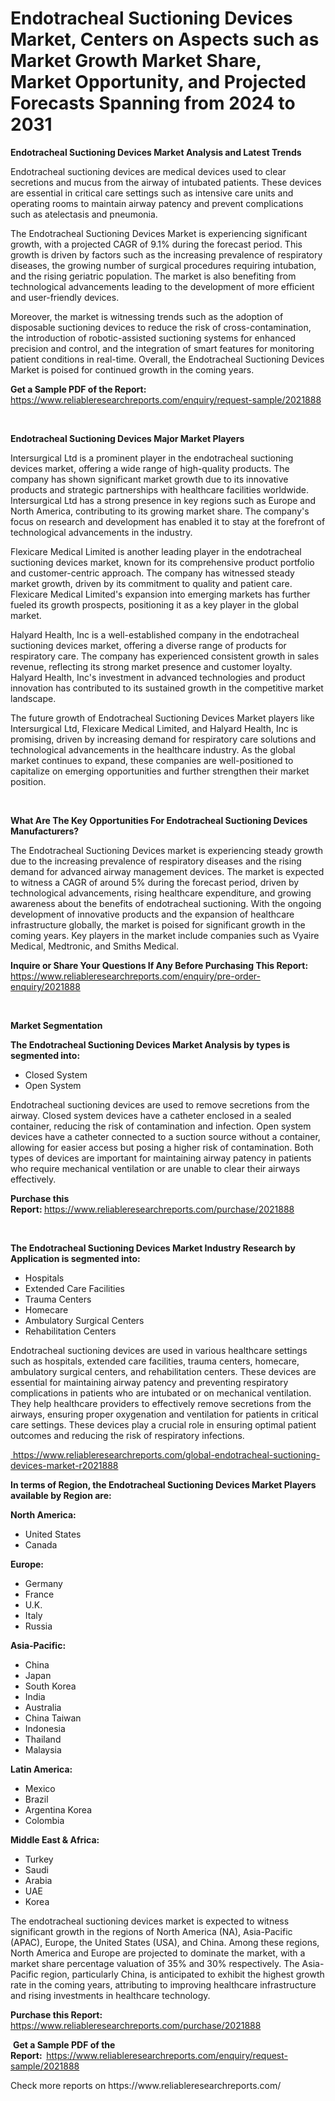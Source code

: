 <p><h1>Endotracheal Suctioning Devices Market, Centers on Aspects such as Market Growth Market Share, Market Opportunity, and Projected Forecasts Spanning from 2024 to 2031</h1></p><p><strong>Endotracheal Suctioning Devices Market Analysis and Latest Trends</strong></p>
<p><p>Endotracheal suctioning devices are medical devices used to clear secretions and mucus from the airway of intubated patients. These devices are essential in critical care settings such as intensive care units and operating rooms to maintain airway patency and prevent complications such as atelectasis and pneumonia.</p><p>The Endotracheal Suctioning Devices Market is experiencing significant growth, with a projected CAGR of 9.1% during the forecast period. This growth is driven by factors such as the increasing prevalence of respiratory diseases, the growing number of surgical procedures requiring intubation, and the rising geriatric population. The market is also benefiting from technological advancements leading to the development of more efficient and user-friendly devices.</p><p>Moreover, the market is witnessing trends such as the adoption of disposable suctioning devices to reduce the risk of cross-contamination, the introduction of robotic-assisted suctioning systems for enhanced precision and control, and the integration of smart features for monitoring patient conditions in real-time. Overall, the Endotracheal Suctioning Devices Market is poised for continued growth in the coming years.</p></p>
<p><strong>Get a Sample PDF of the Report:&nbsp;</strong> <a href="https://www.reliableresearchreports.com/enquiry/request-sample/2021888">https://www.reliableresearchreports.com/enquiry/request-sample/2021888</a></p>
<p>&nbsp;</p>
<p><strong>Endotracheal Suctioning Devices Major Market Players</strong></p>
<p><p>Intersurgical Ltd is a prominent player in the endotracheal suctioning devices market, offering a wide range of high-quality products. The company has shown significant market growth due to its innovative products and strategic partnerships with healthcare facilities worldwide. Intersurgical Ltd has a strong presence in key regions such as Europe and North America, contributing to its growing market share. The company's focus on research and development has enabled it to stay at the forefront of technological advancements in the industry.</p><p>Flexicare Medical Limited is another leading player in the endotracheal suctioning devices market, known for its comprehensive product portfolio and customer-centric approach. The company has witnessed steady market growth, driven by its commitment to quality and patient care. Flexicare Medical Limited's expansion into emerging markets has further fueled its growth prospects, positioning it as a key player in the global market.</p><p>Halyard Health, Inc is a well-established company in the endotracheal suctioning devices market, offering a diverse range of products for respiratory care. The company has experienced consistent growth in sales revenue, reflecting its strong market presence and customer loyalty. Halyard Health, Inc's investment in advanced technologies and product innovation has contributed to its sustained growth in the competitive market landscape.</p><p>The future growth of Endotracheal Suctioning Devices Market players like Intersurgical Ltd, Flexicare Medical Limited, and Halyard Health, Inc is promising, driven by increasing demand for respiratory care solutions and technological advancements in the healthcare industry. As the global market continues to expand, these companies are well-positioned to capitalize on emerging opportunities and further strengthen their market position.</p></p>
<p>&nbsp;</p>
<p><strong>What Are The Key Opportunities For Endotracheal Suctioning Devices Manufacturers?</strong></p>
<p><p>The Endotracheal Suctioning Devices market is experiencing steady growth due to the increasing prevalence of respiratory diseases and the rising demand for advanced airway management devices. The market is expected to witness a CAGR of around 5% during the forecast period, driven by technological advancements, rising healthcare expenditure, and growing awareness about the benefits of endotracheal suctioning. With the ongoing development of innovative products and the expansion of healthcare infrastructure globally, the market is poised for significant growth in the coming years. Key players in the market include companies such as Vyaire Medical, Medtronic, and Smiths Medical.</p></p>
<p><strong>Inquire or Share Your Questions If Any Before Purchasing This Report:</strong> <a href="https://www.reliableresearchreports.com/enquiry/pre-order-enquiry/2021888">https://www.reliableresearchreports.com/enquiry/pre-order-enquiry/2021888</a></p>
<p>&nbsp;</p>
<p><strong>Market Segmentation</strong></p>
<p><strong>The Endotracheal Suctioning Devices Market Analysis by types is segmented into:</strong></p>
<p><ul><li>Closed System</li><li>Open System</li></ul></p>
<p><p>Endotracheal suctioning devices are used to remove secretions from the airway. Closed system devices have a catheter enclosed in a sealed container, reducing the risk of contamination and infection. Open system devices have a catheter connected to a suction source without a container, allowing for easier access but posing a higher risk of contamination. Both types of devices are important for maintaining airway patency in patients who require mechanical ventilation or are unable to clear their airways effectively.</p></p>
<p><strong>Purchase this Report:&nbsp;</strong><a href="https://www.reliableresearchreports.com/purchase/2021888">https://www.reliableresearchreports.com/purchase/2021888</a></p>
<p>&nbsp;</p>
<p><strong>The Endotracheal Suctioning Devices Market Industry Research by Application is segmented into:</strong></p>
<p><ul><li>Hospitals</li><li>Extended Care Facilities</li><li>Trauma Centers</li><li>Homecare</li><li>Ambulatory Surgical Centers</li><li>Rehabilitation Centers</li></ul></p>
<p><p>Endotracheal suctioning devices are used in various healthcare settings such as hospitals, extended care facilities, trauma centers, homecare, ambulatory surgical centers, and rehabilitation centers. These devices are essential for maintaining airway patency and preventing respiratory complications in patients who are intubated or on mechanical ventilation. They help healthcare providers to effectively remove secretions from the airways, ensuring proper oxygenation and ventilation for patients in critical care settings. These devices play a crucial role in ensuring optimal patient outcomes and reducing the risk of respiratory infections.</p></p>
<p><a href="https://www.reliableresearchreports.com/global-endotracheal-suctioning-devices-market-r2021888">&nbsp;https://www.reliableresearchreports.com/global-endotracheal-suctioning-devices-market-r2021888</a></p>
<p><strong>In terms of Region, the Endotracheal Suctioning Devices Market Players available by Region are:</strong></p>
<p>
    <p> <strong> North America: </strong>
        <ul>
            <li>United States</li>
            <li>Canada</li>
        </ul>
        </p> 
    <p> <strong> Europe: </strong>
        <ul>
            <li>Germany</li>
            <li>France</li>
            <li>U.K.</li>
            <li>Italy</li>
            <li>Russia</li>
        </ul>
        </p> 
    <p> <strong> Asia-Pacific: </strong>
        <ul>
            <li>China</li>
            <li>Japan</li>
            <li>South Korea</li>
            <li>India</li>
            <li>Australia</li>
            <li>China Taiwan</li>
            <li>Indonesia</li>
            <li>Thailand</li>
            <li>Malaysia</li>
        </ul>
        </p> 
    <p> <strong> Latin America: </strong>
        <ul>
            <li>Mexico</li>
            <li>Brazil</li>
            <li>Argentina Korea</li>
            <li>Colombia</li>
        </ul>
        </p> 
    <p> <strong> Middle East & Africa: </strong>
        <ul>
            <li>Turkey</li>
            <li>Saudi</li>
            <li>Arabia</li>
            <li>UAE</li>
            <li>Korea</li>
        </ul>
    </p>
    </p>
<p><p>The endotracheal suctioning devices market is expected to witness significant growth in the regions of North America (NA), Asia-Pacific (APAC), Europe, the United States (USA), and China. Among these regions, North America and Europe are projected to dominate the market, with a market share percentage valuation of 35% and 30% respectively. The Asia-Pacific region, particularly China, is anticipated to exhibit the highest growth rate in the coming years, attributing to improving healthcare infrastructure and rising investments in healthcare technology.</p></p>
<p><strong>Purchase this Report: </strong><a href="https://www.reliableresearchreports.com/purchase/2021888">https://www.reliableresearchreports.com/purchase/2021888</a></p>
<p>&nbsp;<strong>Get a Sample PDF of the Report:&nbsp;&nbsp;</strong><a href="https://www.reliableresearchreports.com/enquiry/request-sample/2021888">https://www.reliableresearchreports.com/enquiry/request-sample/2021888</a></p>
<p><strong></strong></p>
<p>Check more reports on https://www.reliableresearchreports.com/</p>